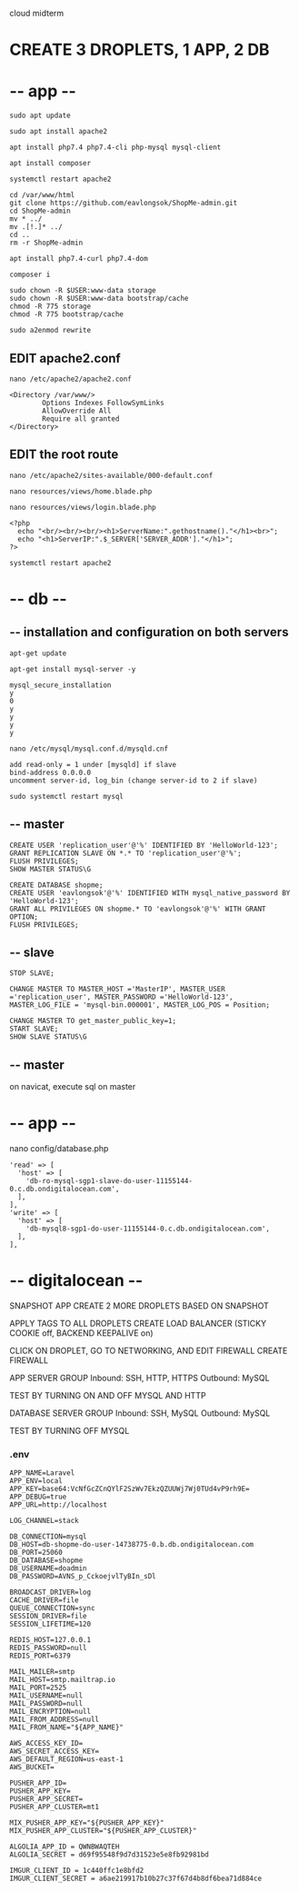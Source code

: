 cloud midterm

# CREATE 3 DROPLETS, 1 APP, 2 DB
# -- app --
```
sudo apt update
```
```
sudo apt install apache2
```
```
apt install php7.4 php7.4-cli php-mysql mysql-client
```
```
apt install composer
```
```
systemctl restart apache2
```

```
cd /var/www/html
git clone https://github.com/eavlongsok/ShopMe-admin.git
cd ShopMe-admin
mv * ../
mv .[!.]* ../ 
cd ..
rm -r ShopMe-admin
```
```
apt install php7.4-curl php7.4-dom
```
```
composer i
```

```
sudo chown -R $USER:www-data storage
sudo chown -R $USER:www-data bootstrap/cache
chmod -R 775 storage
chmod -R 775 bootstrap/cache

sudo a2enmod rewrite
```

## EDIT apache2.conf
```
nano /etc/apache2/apache2.conf
```
```
<Directory /var/www/>
        Options Indexes FollowSymLinks
        AllowOverride All
        Require all granted
</Directory>
```

## EDIT the root route
```
nano /etc/apache2/sites-available/000-default.conf
```
```
nano resources/views/home.blade.php
```
```
nano resources/views/login.blade.php
```

```
<?php
  echo "<br/><br/><br/><h1>ServerName:".gethostname()."</h1><br>";
  echo "<h1>ServerIP:".$_SERVER['SERVER_ADDR']."</h1>";
?>
```

```
systemctl restart apache2
```


# -- db --
## -- installation and configuration on both servers
```
apt-get update
```
```
apt-get install mysql-server -y
```

```
mysql_secure_installation
y
0
y
y
y
y
```

```
nano /etc/mysql/mysql.conf.d/mysqld.cnf
```
```
add read-only = 1 under [mysqld] if slave
bind-address 0.0.0.0
uncomment server-id, log_bin (change server-id to 2 if slave)
```

```
sudo systemctl restart mysql
```

## -- master 
```
CREATE USER 'replication_user'@'%' IDENTIFIED BY 'HelloWorld-123';
GRANT REPLICATION SLAVE ON *.* TO 'replication_user'@'%';
FLUSH PRIVILEGES;
SHOW MASTER STATUS\G

CREATE DATABASE shopme;
CREATE USER 'eavlongsok'@'%' IDENTIFIED WITH mysql_native_password BY 'HelloWorld-123';
GRANT ALL PRIVILEGES ON shopme.* TO 'eavlongsok'@'%' WITH GRANT OPTION;
FLUSH PRIVILEGES;
```

## -- slave
```
STOP SLAVE;
```

```
CHANGE MASTER TO MASTER_HOST ='MasterIP', MASTER_USER ='replication_user', MASTER_PASSWORD ='HelloWorld-123', MASTER_LOG_FILE = 'mysql-bin.000001', MASTER_LOG_POS = Position;
```

```
CHANGE MASTER TO get_master_public_key=1;
START SLAVE;
SHOW SLAVE STATUS\G
```

## -- master
on navicat, execute sql on master

# -- app --
nano config/database.php
```
'read' => [
  'host' => [
    'db-ro-mysql-sgp1-slave-do-user-11155144-0.c.db.ondigitalocean.com',    
  ],
],
'write' => [
  'host' => [
    'db-mysql8-sgp1-do-user-11155144-0.c.db.ondigitalocean.com',
  ],
],
```


# -- digitalocean --
SNAPSHOT APP
CREATE 2 MORE DROPLETS BASED ON SNAPSHOT

APPLY TAGS TO ALL DROPLETS
CREATE LOAD BALANCER (STICKY COOKIE off, BACKEND KEEPALIVE on)

CLICK ON DROPLET, GO TO NETWORKING, AND EDIT FIREWALL
CREATE FIREWALL

APP SERVER GROUP
  Inbound: SSH, HTTP, HTTPS
  Outbound: MySQL

  TEST BY TURNING ON AND OFF MYSQL AND HTTP

DATABASE SERVER GROUP
  Inbound: SSH, MySQL
  Outbound: MySQL

  TEST BY TURNING OFF MYSQL


### .env
```
APP_NAME=Laravel
APP_ENV=local
APP_KEY=base64:VcNfGcZCnQYlF2SzWv7EkzQZUUWj7Wj0TUd4vP9rh9E=
APP_DEBUG=true
APP_URL=http://localhost

LOG_CHANNEL=stack

DB_CONNECTION=mysql
DB_HOST=db-shopme-do-user-14738775-0.b.db.ondigitalocean.com
DB_PORT=25060
DB_DATABASE=shopme
DB_USERNAME=doadmin
DB_PASSWORD=AVNS_p_CckoejvlTyBIn_sDl

BROADCAST_DRIVER=log
CACHE_DRIVER=file
QUEUE_CONNECTION=sync
SESSION_DRIVER=file
SESSION_LIFETIME=120

REDIS_HOST=127.0.0.1
REDIS_PASSWORD=null
REDIS_PORT=6379

MAIL_MAILER=smtp
MAIL_HOST=smtp.mailtrap.io
MAIL_PORT=2525
MAIL_USERNAME=null
MAIL_PASSWORD=null
MAIL_ENCRYPTION=null
MAIL_FROM_ADDRESS=null
MAIL_FROM_NAME="${APP_NAME}"

AWS_ACCESS_KEY_ID=
AWS_SECRET_ACCESS_KEY=
AWS_DEFAULT_REGION=us-east-1
AWS_BUCKET=

PUSHER_APP_ID=
PUSHER_APP_KEY=
PUSHER_APP_SECRET=
PUSHER_APP_CLUSTER=mt1

MIX_PUSHER_APP_KEY="${PUSHER_APP_KEY}"
MIX_PUSHER_APP_CLUSTER="${PUSHER_APP_CLUSTER}"

ALGOLIA_APP_ID = QWNBWAQTEH
ALGOLIA_SECRET = d69f95548f9d7d31523e5e8fb92981bd

IMGUR_CLIENT_ID = 1c440ffc1e8bfd2
IMGUR_CLIENT_SECRET = a6ae219917b10b27c37f67d4b8df6bea71d884ce
```
